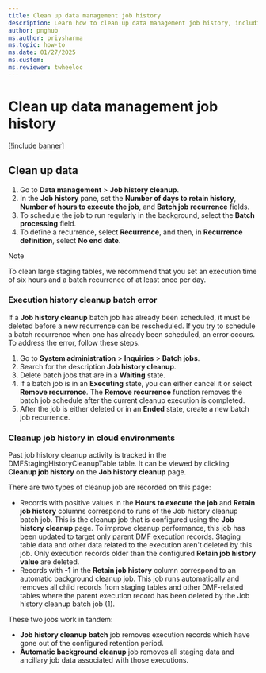 ```yaml
---
title: Clean up data management job history
description: Learn how to clean up data management job history, including how to troubleshoot an execution history cleanup batch error.
author: pnghub
ms.author: priysharma
ms.topic: how-to
ms.date: 01/27/2025
ms.custom:
ms.reviewer: twheeloc
---
```


# Clean up data management job history

[!include [banner](../includes/banner.md)]

## Clean up data

1. Go to **Data management** \> **Job history cleanup**.
2. In the **Job history** pane, set the **Number of days to retain history**, **Number of hours to execute the job**, and **Batch job recurrence** fields.
3. To schedule the job to run regularly in the background, select the **Batch processing** field.
4. To define a recurrence, select **Recurrence**, and then, in **Recurrence definition**, select **No end date**.

> [!NOTE]
> To clean large staging tables, we recommend that you set an execution time of six hours and a batch recurrence of at least once per day.

### Execution history cleanup batch error

If a **Job history cleanup** batch job has already been scheduled, it must be deleted before a new recurrence can be rescheduled. If you try to schedule a batch recurrence when one has already been scheduled, an error occurs. To address the error, follow these steps.

1. Go to **System administration** \> **Inquiries** \> **Batch jobs**.
2. Search for the description **Job history cleanup**.
3. Delete batch jobs that are in a **Waiting** state.
4. If a batch job is in an **Executing** state, you can either cancel it or select **Remove recurrence**. The **Remove recurrence** function removes the batch job schedule after the current cleanup execution is completed.
5. After the job is either deleted or in an **Ended** state, create a new batch job recurrence.

### Cleanup job history in cloud environments 

Past job history cleanup activity is tracked in the DMFStagingHistoryCleanupTable table. It can be viewed by clicking **Cleanup job history** on the **Job history cleanup** page. 

There are two types of cleanup job are recorded on this page:
 - Records with positive values in the **Hours to execute the job** and **Retain job history** columns correspond to runs of the Job history cleanup batch job. This is the cleanup job that is configured using the **Job history cleanup** page. To improve cleanup performance, this job has been updated to target only parent DMF execution records. Staging table data and other data related to the execution aren't deleted by this job. Only execution records older than the configured **Retain job history value** are deleted.
 - Records with **-1** in the **Retain job history** column correspond to an automatic background cleanup job. This job runs automatically and removes all child records from staging tables and other DMF-related tables where the parent execution record has been deleted by the Job history cleanup batch job (1). 

These two jobs work in tandem: 
 - **Job history cleanup batch** job removes execution records which have gone out of the configured retention period.
 - **Automatic background cleanup** job removes all staging data and ancillary job data associated with those executions.
 
 


